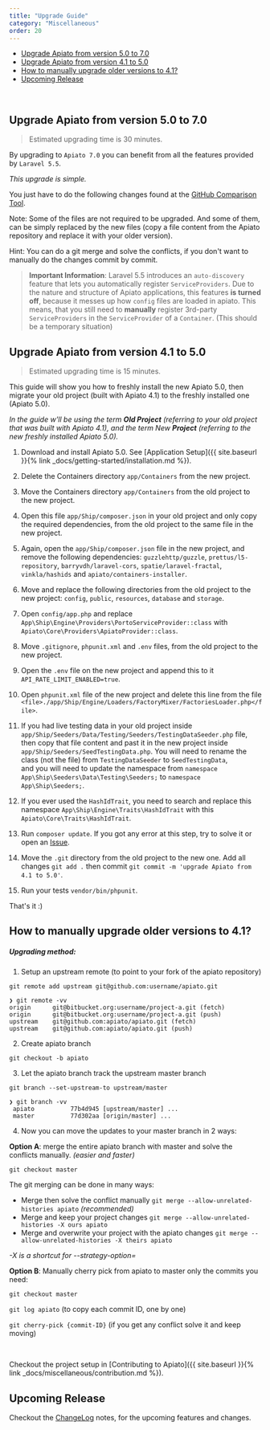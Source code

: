 ```yaml
---
title: "Upgrade Guide"
category: "Miscellaneous"
order: 20
---
```


- [Upgrade Apiato from version 5.0 to 7.0](#upgrade-apiato-from-version50To70)
- [Upgrade Apiato from version 4.1 to 5.0](#upgrade-apiato-from-version-41To50)
- [How to manually upgrade older versions to 4.1?](#how-to-manually-upgrade-older-versions-to-41)
- [Upcoming Release](#Upcoming-Release)
<br>

<a name="upgrade-apiato-from-version50To70"></a>

## Upgrade Apiato from version 5.0 to 7.0

> Estimated upgrading time is 30 minutes.

By upgrading to `Apiato 7.0` you can benefit from all the features provided by `Laravel 5.5`.

*This upgrade is simple.*

You just have to do the following changes found at the [GitHub Comparison Tool](https://github.com/apiato/apiato/compare/5.0...7.0).

Note: Some of the files are not required to be upgraded. And some of them, can be simply replaced by the new files (copy a file content from the Apiato repository and replace it with your older version).

Hint: You can do a git merge and solve the conflicts, if you don't want to manually do the changes commit by commit.

> **Important Information**: Laravel 5.5 introduces an `auto-discovery` feature that lets you automatically register `ServiceProviders`.
Due to the nature and structure of Apiato applications, this features **is turned off**, because it messes up how `config` files are loaded
in apiato. This means, that you still need to **manually** register 3rd-party `ServiceProviders` in the `ServiceProvider` of a `Container`. (This should be a temporary situation)

<a name="upgrade-apiato-from-version-41To50"></a>

## Upgrade Apiato from version 4.1 to 5.0

> Estimated upgrading time is 15 minutes.


This guide will show you how to freshly install the new Apiato 5.0, then migrate your old project (built with Apiato 4.1) to the freshly installed one (Apiato 5.0).

*In the guide w'll be using the term **Old Project** (referring to your old project that was built with Apiato 4.1), and the term New **Project** (referring to the new freshly installed Apiato 5.0).*



1) Download and install Apiato 5.0. See [Application Setup]({{ site.baseurl }}{% link _docs/getting-started/installation.md %}).

2) Delete the Containers directory `app/Containers` from the new project.

3) Move the Containers directory `app/Containers` from the old project to the new project.

4) Open this file `app/Ship/composer.json` in your old project and only copy the required dependencies, from the old project to the same file in the new project.

5) Again, open the `app/Ship/composer.json` file in the new project, and remove the following dependencies:
`guzzlehttp/guzzle`, `prettus/l5-repository`, `barryvdh/laravel-cors`, `spatie/laravel-fractal`, `vinkla/hashids` and `apiato/containers-installer`.

6) Move and replace the following directories from the old project to the new project: `config`, `public`, `resources`, `database` and `storage`.

7) Open `config/app.php` and replace `App\Ship\Engine\Providers\PortoServiceProvider::class` with `Apiato\Core\Providers\ApiatoProvider::class`.

8) Move `.gitignore`, `phpunit.xml` and `.env` files, from the old project to the new project.

9) Open the `.env` file on the new project and append this to it `API_RATE_LIMIT_ENABLED=true`.

10) Open `phpunit.xml` file of the new project and delete this line from the file `<file>./app/Ship/Engine/Loaders/FactoryMixer/FactoriesLoader.php</file>`.

11) If you had live testing data in your old project inside `app/Ship/Seeders/Data/Testing/Seeders/TestingDataSeeder.php` file, then copy that file content and past it in the new project inside `app/Ship/Seeders/SeedTestingData.php`. You will need to rename the class (not the file) from `TestingDataSeeder` to `SeedTestingData`,  
and you will need to update the namespace from `namespace App\Ship\Seeders\Data\Testing\Seeders;` to `namespace App\Ship\Seeders;`.

12) If you ever used the `HashIdTrait`, you need to search and replace this namespace `App\Ship\Engine\Traits\HashIdTrait` with this `Apiato\Core\Traits\HashIdTrait`.

13) Run `composer update`. If you got any error at this step, try to solve it or open an [Issue](https://github.com/apiato/apiato/issues).

14) Move the `.git` directory from the old project to the new one. Add all changes `git add .` then commit `git commit -m 'upgrade Apiato from 4.1 to 5.0'`.

15) Run your tests `vendor/bin/phpunit`.

That's it :)

<a name="how-to-manually-upgrade-older-versions-to-41"></a>

## How to manually upgrade older versions to 4.1?

##### Upgrading method:

1) Setup an upstream remote (to point to your fork of the apiato repository)

`git remote add upstream git@github.com:username/apiato.git`

```shell
❯ git remote -vv
origin      git@bitbucket.org:username/project-a.git (fetch)
origin      git@bitbucket.org:username/project-a.git (push)
upstream    git@github.com:apiato/apiato.git (fetch)
upstream    git@github.com:apiato/apiato.git (push)
```

2) Create apiato branch

`git checkout -b apiato`

3) Let the apiato branch track the upstream master branch

`git branch --set-upstream-to upstream/master`

```shell
❯ git branch -vv
 apiato          77b4d945 [upstream/master] ...
 master          77d302aa [origin/master] ...
```

4) Now you can move the updates to your master branch in 2 ways:


**Option A**: merge the entire apiato branch with master and solve the conflicts manually. *(easier and faster)*

`git checkout master`

The git merging can be done in many ways:

- Merge then solve the conflict manually `git merge --allow-unrelated-histories apiato` *(recommended)*
- Merge and keep your project changes `git merge --allow-unrelated-histories -X ours apiato`
- Merge and overwrite your project with the apiato changes `git merge --allow-unrelated-histories -X theirs apiato`


*-X is a shortcut for --strategy-option=*




**Option B**: Manually cherry pick from apiato to master only the commits you need:

`git checkout master`

`git log apiato`      (to copy each commit ID, one by one)

`git cherry-pick {commit-ID}`      (if you get any conflict solve it and keep moving)

<br>

Checkout the project setup in [Contributing to Apiato]({{ site.baseurl }}{% link _docs/miscellaneous/contribution.md %}).



<a name="Upcoming-Release"></a>
## Upcoming Release

Checkout the [ChangeLog](https://github.com/apiato/apiato/blob/master/CHANGELOG.md) notes, for the upcoming features and changes. 
